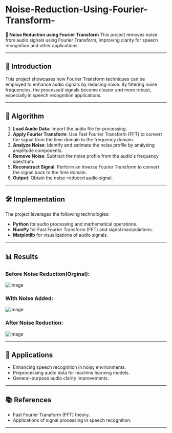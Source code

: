 # Noise-Reduction-Using-Fourier-Transform-
**📶 Noise Reduction using Fourier Transform**    This project removes noise from audio signals using Fourier Transform, improving clarity for speech recognition and other applications.

---
## 📖 Introduction

This project showcases how Fourier Transform techniques can be employed to enhance audio signals by reducing noise. By filtering noise frequencies, the processed signals become clearer and more robust, especially in speech recognition applications.

---

## 🚀 Algorithm

1. **Load Audio Data**: Import the audio file for processing.  
2. **Apply Fourier Transform**: Use Fast Fourier Transform (FFT) to convert the signal from the time domain to the frequency domain.  
3. **Analyze Noise**: Identify and estimate the noise profile by analyzing amplitude components.  
4. **Remove Noise**: Subtract the noise profile from the audio's frequency spectrum.  
5. **Reconstruct Signal**: Perform an Inverse Fourier Transform to convert the signal back to the time domain.  
6. **Output**: Obtain the noise-reduced audio signal.

---

## 🛠️ Implementation

The project leverages the following technologies:  
- **Python** for audio processing and mathematical operations.  
- **NumPy** for Fast Fourier Transform (FFT) and signal manipulations.  
- **Matplotlib** for visualizations of audio signals.  

---

## 📊 Results

### Before Noise Reduction(Orginal):
![image](https://github.com/user-attachments/assets/c50cf822-a2ac-4dff-8004-e0a982a259b0)

### With Noise Added:
![image](https://github.com/user-attachments/assets/4d49efb4-935b-45de-92cf-f4dd483d7ea7)


### After Noise Reduction:
![image](https://github.com/user-attachments/assets/dc8185ee-cf61-4141-a060-a2b4c043b3f8)

---

## 🎯 Applications

- Enhancing speech recognition in noisy environments.
- Preprocessing audio data for machine learning models.
- General-purpose audio clarity improvements.

---
## 📚 References

- Fast Fourier Transform (FFT) theory.
- Applications of signal processing in speech recognition.

---
